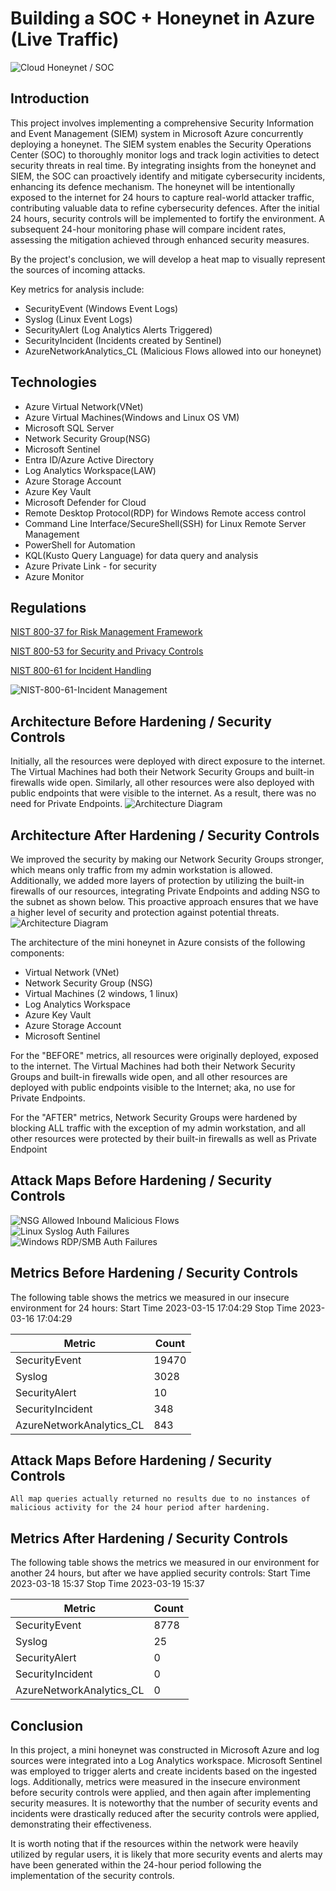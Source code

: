 # Building a SOC + Honeynet in Azure (Live Traffic)
![Cloud Honeynet / SOC](https://i.imgur.com/ZWxe03e.jpg)

## Introduction

This project involves implementing a comprehensive Security Information and Event Management (SIEM) system in Microsoft Azure concurrently deploying a honeynet. The SIEM system enables the Security Operations Center (SOC) to thoroughly monitor logs and track login activities to detect security threats in real time. By integrating insights from the honeynet and SIEM, the SOC can proactively identify and mitigate cybersecurity incidents, enhancing its defence mechanism. The honeynet will be intentionally exposed to the internet for 24 hours to capture real-world attacker traffic, contributing valuable data to refine cybersecurity defences. After the initial 24 hours, security controls will be implemented to fortify the environment. A subsequent 24-hour monitoring phase will compare incident rates, assessing the mitigation achieved through enhanced security measures.

By the project's conclusion, we will develop a heat map to visually represent the sources of incoming attacks.

Key metrics for analysis include:

- SecurityEvent (Windows Event Logs)
- Syslog (Linux Event Logs)
- SecurityAlert (Log Analytics Alerts Triggered)
- SecurityIncident (Incidents created by Sentinel)
- AzureNetworkAnalytics_CL (Malicious Flows allowed into our honeynet)
  
## Technologies
- Azure Virtual Network(VNet)
- Azure Virtual Machines(Windows and Linux OS VM)
- Microsoft SQL Server
- Network Security Group(NSG)
- Microsoft Sentinel
- Entra ID/Azure Active Directory
- Log Analytics Workspace(LAW)
- Azure Storage Account
- Azure Key Vault
- Microsoft Defender for Cloud
- Remote Desktop Protocol(RDP) for Windows Remote access control
- Command Line Interface/SecureShell(SSH) for Linux Remote Server Management
- PowerShell for Automation
- KQL(Kusto Query Language) for data query and analysis
- Azure Private Link - for security
- Azure Monitor

## Regulations
<a href="https://csrc.nist.gov/pubs/sp/800/37/r2/final">NIST 800-37 for Risk Management Framework	</a>

<a href="https://csrc.nist.gov/Projects/risk-management/sp800-53-controls/release-search#/families?version=5.1">NIST 800-53 for Security and Privacy Controls</a>

<a href="https://csrc.nist.gov/publications/detail/sp/800-61/rev-2/final">NIST 800-61 for Incident Handling</a>

![NIST-800-61-Incident Management](https://github.com/rasheedjimoh/AzureCloud-SOC/assets/157264080/cc4559f9-8467-4481-b91d-7d9e615cef44)



## Architecture Before Hardening / Security Controls
Initially, all the resources were deployed with direct exposure to the internet. The Virtual Machines had both their Network Security Groups and built-in firewalls wide open. Similarly, all other resources were also deployed with public endpoints that were visible to the internet. As a result, there was no need for Private Endpoints.
![Architecture Diagram](https://i.imgur.com/Z6Tr6OH.png)

## Architecture After Hardening / Security Controls
We improved the security by making our Network Security Groups stronger, which means only traffic from my admin workstation is allowed. Additionally, we added more layers of protection by utilizing the built-in firewalls of our resources, integrating Private Endpoints and adding NSG to the subnet as shown below. This proactive approach ensures that we have a higher level of security and protection against potential threats.
![Architecture Diagram](https://i.imgur.com/vvbiDo9.png)

The architecture of the mini honeynet in Azure consists of the following components:

- Virtual Network (VNet)
- Network Security Group (NSG)
- Virtual Machines (2 windows, 1 linux)
- Log Analytics Workspace
- Azure Key Vault
- Azure Storage Account
- Microsoft Sentinel

For the "BEFORE" metrics, all resources were originally deployed, exposed to the internet. The Virtual Machines had both their Network Security Groups and built-in firewalls wide open, and all other resources are deployed with public endpoints visible to the Internet; aka, no use for Private Endpoints.

For the "AFTER" metrics, Network Security Groups were hardened by blocking ALL traffic with the exception of my admin workstation, and all other resources were protected by their built-in firewalls as well as Private Endpoint

## Attack Maps Before Hardening / Security Controls
![NSG Allowed Inbound Malicious Flows](https://imgur.com/ri2jWvV)<br>
![Linux Syslog Auth Failures](https://i.imgur.com/G1YgZt6.png)<br>
![Windows RDP/SMB Auth Failures](https://i.imgur.com/ESr9Dlv.png)<br>



## Metrics Before Hardening / Security Controls

The following table shows the metrics we measured in our insecure environment for 24 hours:
Start Time 2023-03-15 17:04:29
Stop Time 2023-03-16 17:04:29

| Metric                   | Count
| ------------------------ | -----
| SecurityEvent            | 19470
| Syslog                   | 3028
| SecurityAlert            | 10
| SecurityIncident         | 348
| AzureNetworkAnalytics_CL | 843

## Attack Maps Before Hardening / Security Controls

```All map queries actually returned no results due to no instances of malicious activity for the 24 hour period after hardening.```

## Metrics After Hardening / Security Controls

The following table shows the metrics we measured in our environment for another 24 hours, but after we have applied security controls:
Start Time 2023-03-18 15:37
Stop Time	2023-03-19 15:37

| Metric                   | Count
| ------------------------ | -----
| SecurityEvent            | 8778
| Syslog                   | 25
| SecurityAlert            | 0
| SecurityIncident         | 0
| AzureNetworkAnalytics_CL | 0

## Conclusion

In this project, a mini honeynet was constructed in Microsoft Azure and log sources were integrated into a Log Analytics workspace. Microsoft Sentinel was employed to trigger alerts and create incidents based on the ingested logs. Additionally, metrics were measured in the insecure environment before security controls were applied, and then again after implementing security measures. It is noteworthy that the number of security events and incidents were drastically reduced after the security controls were applied, demonstrating their effectiveness.

It is worth noting that if the resources within the network were heavily utilized by regular users, it is likely that more security events and alerts may have been generated within the 24-hour period following the implementation of the security controls.
